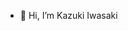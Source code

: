 - 👋 Hi, I’m Kazuki Iwasaki

<!---
Kazuki0626/Kazuki0626 is a ✨ special ✨ repository because its `README.md` (this file) appears on your GitHub profile.
You can click the Preview link to take a look at your changes.
--->
